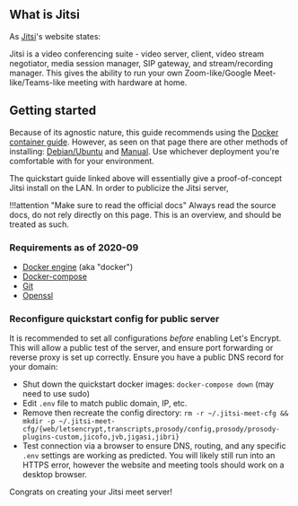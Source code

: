 ## What is Jitsi
As [Jitsi](https://jitsi.github.io/handbook/docs/intro)'s website states:

Jitsi is a video conferencing suite - video server, client, video stream negotiator, media session manager, SIP gateway, and stream/recording manager. This gives the ability to run your own Zoom-like/Google Meet-like/Teams-like meeting with hardware at home.

## Getting started
Because of its agnostic nature, this guide recommends using the [Docker container guide](https://jitsi.github.io/handbook/docs/devops-guide/devops-guide-docker). However, as seen on that page there are other methods of installing: [Debian/Ubuntu](https://jitsi.github.io/handbook/docs/devops-guide/devops-guide-quickstart) and [Manual](https://jitsi.github.io/handbook/docs/devops-guide/devops-guide-manual). Use whichever deployment you're comfortable with for your environment.

The quickstart guide linked above will essentially give a proof-of-concept Jitsi install on the LAN. In order to publicize the Jitsi server, 

!!!attention "Make sure to read the official docs"
    Always read the source docs, do not rely directly on this page. This is an overview, and should be treated as such.

### Requirements as of 2020-09
- [Docker engine](https://docs.docker.com/engine/install/) (aka "docker")
- [Docker-compose](https://docs.docker.com/compose/install/)
- [Git](https://git-scm.com/downloads)
- [Openssl](https://github.com/openssl/openssl#download)

### Reconfigure quickstart config for public server
It is recommended to set all configurations _before_ enabling Let's Encrypt. This will allow a public test of the server, and ensure port forwarding or reverse proxy is set up correctly. Ensure you have a public DNS record for your domain:

- Shut down the quickstart docker images: `docker-compose down` (may need to use sudo)
- Edit `.env` file to match public domain, IP, etc.
- Remove then recreate the config directory: `rm -r ~/.jitsi-meet-cfg && mkdir -p ~/.jitsi-meet-cfg/{web/letsencrypt,transcripts,prosody/config,prosody/prosody-plugins-custom,jicofo,jvb,jigasi,jibri}`
- Test connection via a browser to ensure DNS, routing, and any specific `.env` settings are working as predicted. You will likely still run into an HTTPS error, however the website and meeting tools should work on a desktop browser.

Congrats on creating your Jitsi meet server!

<!---
TODO: Add section or dedicated page for Let's Encrypt on a container for Jitsi.
-->